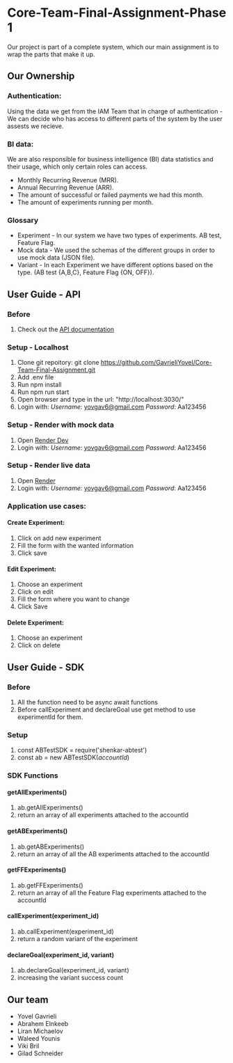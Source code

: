 # Core-Team-Final-Assignment-Phase 1

Our project is part of a complete system, which our main assignment is to wrap the parts that make it up.

## Our Ownership
### Authentication:
Using the data we get from the IAM Team that in charge of authentication -  We can decide who has access to different parts of the system by the user assests we recieve.

### BI data:
We are also responsible for business intelligence (BI) data statistics and their usage, which only certain roles can access.
* Monthly Recurring Revenue (MRR).
* Annual Recurring Revenue (ARR).
* The amount of successful or failed payments we had this month.
* The amount of experiments running per month.



### Glossary 
* Experiment - In our system we have two types of experiments. AB test, Feature Flag.
* Mock data - We used the schemas of the different groups in order to use mock data (JSON file).
* Variant -  In each Experiment we have different options based on the type. (AB test {A,B,C}, Feature Flag {ON, OFF}).


## User Guide - API
### Before
1. Check out the [API documentation](https://documenter.getpostman.com/view/24149790/2s8Z75RpFi#5e503b8e-7465-44a5-88cf-1e04f789d857)

### Setup - Localhost
1. Clone git repoitory: git clone https://github.com/GavrieliYovel/Core-Team-Final-Assignment.git
2. Add .env file
3. Run npm install
4. Run npm run start
5. Open browser and type in the url: "http://localhost:3030/"
6. Login with: *Username*: yovgav6@gmail.com *Password*: Aa123456

### Setup - Render with mock data 
1. Open [Render Dev](https://core-team-final-assignment-dev.onrender.com)
2. Login with: *Username*: yovgav6@gmail.com *Password*: Aa123456

### Setup - Render live data
1. Open [Render](https://core-team-final-assignment-dev.onrender.com)
2. Login with: *Username*: yovgav6@gmail.com *Password*: Aa123456

### Application use cases:
#### Create Experiment:
  1. Click on add new experiment
  2. Fill the form with the wanted information
  3. Click save

#### Edit Experiment:
  1. Choose an experiment
  2. Click on edit
  3. Fill the form where you want to change
  4. Click Save

#### Delete Experiment:
  1. Choose an experiment
  2. Click on delete


## User Guide - SDK
### Before
  1. All the function need to be async await functions
  2. Before callExperiment and declareGoal use get method to use experimentId for them.

### Setup
  1. const ABTestSDK = require('shenkar-abtest')
  2. const ab = new ABTestSDK(*accountId*)

### SDK Functions
#### getAllExperiments()
  1. ab.getAllExperiments()
  2. return an array of all experiments attached to the accountId
  
#### getABExperiments()
  1. ab.getABExperiments()
  2. return an array of all the AB experiments attached to the accountId
  
#### getFFExperiments()
  1. ab.getFFExperiments()
  2. return an array of all the Feature Flag experiments attached to the accountId
  
#### callExperiment(experiment_id)
  1. ab.callExperiment(experiment_id)
  2. return a random variant of the experiment

#### declareGoal(experiment_id, variant)
  1. ab.declareGoal(experiment_id, variant)
  2. increasing the variant success count 
  
## Our team
* Yovel Gavrieli
* Abrahem Elnkeeb
* Liran Michaelov
* Waleed Younis
* Viki Bril
* Gilad Schneider

